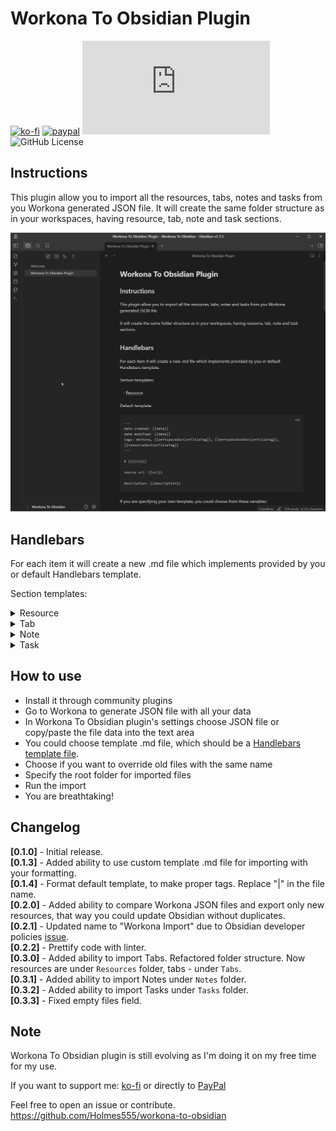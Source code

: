 # Workona To Obsidian Plugin

[![ko-fi](https://img.shields.io/badge/Ko--Fi-holmes555-success)](https://ko-fi.com/holmes555?style=flat)
[![paypal](https://img.shields.io/badge/Paypal-holmes555-success)](https://paypal.me/holmes555)
![Latest Release Download Count](https://img.shields.io/github/downloads/Holmes555/workona-to-obsidian/main.js?style=flat)
![GitHub License](https://img.shields.io/github/license/Holmes555/workona-to-obsidian?style=flat)

## Instructions

This plugin allow you to import all the resources, tabs, notes and tasks from you Workona generated JSON file. 
It will create the same folder structure as in your workspaces, having resource, tab, note and task sections.

![workona-to-obsidian.gif](resources/workona-to-obsidian.gif)

## Handlebars

For each item it will create a new .md file which implements provided by you or default Handlebars template.

Section templates:
<details>
<summary>Resource</summary>

Default template:
```md
---
date created: {{date}}
date modified: {{date}}
tags: Workona, {{workspaceSectionTitleTag}}, {{workspaceSubSectionTitleTag}}, {{resourceSectionTitleTag}}
---

# {{title}}

Source url: {{url}}

Description: {{description}}
```

If you are specifying your own template, you could choose from these variables:
```
[title, date, workspaceSectionTitleTag, workspaceSubSectionTitleTag, resourceSectionTitleTag, url, description]
```
</details>

<details>
<summary>Tab</summary>

Default template:
```md
---
date created: {{date}}
date modified: {{date}}
tags: Workona, {{workspaceSectionTitleTag}}, {{workspaceSubSectionTitleTag}}
---

# {{title}}

Source url: {{url}}
```

If you are specifying your own template, you could choose from these variables:
```
[title, date, workspaceSectionTitleTag, workspaceSubSectionTitleTag, url]
```
</details>

<details>
<summary>Note</summary>

Default template:
```md
---
date created: {{date}}
date modified: {{date}}
tags: Workona, {{workspaceSectionTitleTag}}, {{workspaceSubSectionTitleTag}}, {{noteSectionTitleTag}}
---

# {{title}}

{{description}}

---
Attachments:
{{#each attachments}}
- [{{title}}]({{url}})

{{/each}}
```

If you are specifying your own template, you could choose from these variables:
```
[title, date, workspaceSectionTitleTag, workspaceSubSectionTitleTag, noteSectionTitleTag, description, attachments]
```
Note: **attachments** is an array of objects with **title** and **url** components
</details>

<details>
<summary>Task</summary>

Default template:
```md
---
date created: {{date}}
date modified: {{date}}
tags: Workona, {{workspaceSectionTitleTag}}, {{workspaceSubSectionTitleTag}}, {{taskSectionTitleTag}}
---

# {{title}}

{{description}}

---
Attachments:
{{#each attachments}}
- [{{title}}]({{url}})

{{/each}}
```

If you are specifying your own template, you could choose from these variables:
```
[title, date, workspaceSectionTitleTag, workspaceSubSectionTitleTag, taskSectionTitleTag, description, attachments]
```
Note: **attachments** is an array of objects with **title** and **url** components
</details>

## How to use

- Install it through community plugins
- Go to Workona to generate JSON file with all your data
- In Workona To Obsidian plugin's settings choose JSON file or copy/paste the file data into the text area
- You could choose template .md file, which should be a [Handlebars template file](https://handlebarsjs.com/guide/#what-is-handlebars).
- Choose if you want to override old files with the same name
- Specify the root folder for imported files
- Run the import
- You are breathtaking!

## Changelog

**[0.1.0]** - Initial release.  
**[0.1.3]** - Added ability to use custom template .md file for importing with your formatting.  
**[0.1.4]** - Format default template, to make proper tags. Replace "|" in the file name.  
**[0.2.0]** - Added ability to compare Workona JSON files and export only new resources, that way you could update Obsidian without duplicates.  
**[0.2.1]** - Updated name to "Workona Import" due to Obsidian developer policies [issue](https://github.com/Holmes555/workona-to-obsidian/issues/1).  
**[0.2.2]** - Prettify code with linter.  
**[0.3.0]** - Added ability to import Tabs. Refactored folder structure. Now resources are under `Resources` folder, tabs - under `Tabs`.  
**[0.3.1]** - Added ability to import Notes under `Notes` folder.  
**[0.3.2]** - Added ability to import Tasks under `Tasks` folder.  
**[0.3.3]** - Fixed empty files field.

## Note

Workona To Obsidian plugin is still evolving as I'm doing it on my free time for my use. 

If you want to support me: [ko-fi](https://ko-fi.com/holmes555) or directly to [PayPal](https://paypal.me/holmes555)

Feel free to open an issue or contribute.  
https://github.com/Holmes555/workona-to-obsidian
